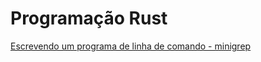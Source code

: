 # Programação Rust
[Escrevendo um programa de linha de comando - minigrep](https://github.com/arataca89/rust/tree/main/minigrep)

